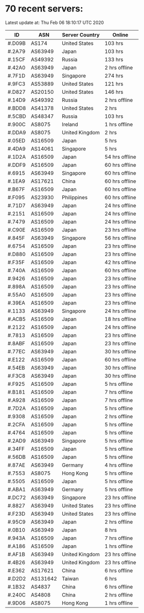 # 70 recent servers:

Latest update at: Thu Feb 06 18:10:17 UTC 2020

| ID | ASN | Server Country | Online |
| -- | --- | -------------- | ------ |
| #.D09B | AS174 | United States | 103 hrs |
| #.2A79 | AS63949 | Japan | 103 hrs |
| #.15CF | AS49392 | Russia | 133 hrs |
| #.42A0 | AS63949 | Japan | 2 hrs offline |
| #.7F1D | AS63949 | Singapore | 274 hrs |
| #.9FC3 | AS53889 | United States | 121 hrs |
| #.D827 | AS20150 | United States | 146 hrs |
| #.14D9 | AS49392 | Russia | 2 hrs offline |
| #.BDD8 | AS41378 | United States | 2 hrs |
| #.5CBD | AS48347 | Russia | 103 hrs |
| #.900C | AS8075 | Ireland | 1 hrs offline |
| #.DDA9 | AS8075 | United Kingdom | 2 hrs |
| #.05ED | AS16509 | Japan | 5 hrs |
| #.4DA9 | AS14061 | Singapore | 5 hrs |
| #.1D2A | AS16509 | Japan | 54 hrs offline |
| #.DDF9 | AS16509 | Japan | 60 hrs offline |
| #.6915 | AS63949 | Singapore | 60 hrs offline |
| #.1EA9 | AS17621 | China | 60 hrs offline |
| #.B67F | AS16509 | Japan | 60 hrs offline |
| #.F095 | AS23930 | Philippines | 60 hrs offline |
| #.71D7 | AS63949 | Japan | 24 hrs offline |
| #.2151 | AS16509 | Japan | 24 hrs offline |
| #.7479 | AS16509 | Japan | 24 hrs offline |
| #.C90E | AS16509 | Japan | 23 hrs offline |
| #.845F | AS63949 | Singapore | 56 hrs offline |
| #.6754 | AS16509 | Japan | 23 hrs offline |
| #.D880 | AS16509 | Japan | 23 hrs offline |
| #.F35F | AS16509 | Japan | 42 hrs offline |
| #.740A | AS16509 | Japan | 60 hrs offline |
| #.9426 | AS16509 | Japan | 23 hrs offline |
| #.898A | AS16509 | Japan | 23 hrs offline |
| #.55A0 | AS16509 | Japan | 23 hrs offline |
| #.39EA | AS16509 | Japan | 23 hrs offline |
| #.1133 | AS63949 | Singapore | 24 hrs offline |
| #.ACB5 | AS16509 | Japan | 18 hrs offline |
| #.2122 | AS16509 | Japan | 24 hrs offline |
| #.7813 | AS16509 | Japan | 23 hrs offline |
| #.8ABF | AS16509 | Japan | 23 hrs offline |
| #.77EC | AS63949 | Japan | 30 hrs offline |
| #.E122 | AS16509 | Japan | 60 hrs offline |
| #.54EB | AS63949 | Japan | 30 hrs offline |
| #.F3C8 | AS63949 | Japan | 30 hrs offline |
| #.F925 | AS16509 | Japan | 5 hrs offline |
| #.B181 | AS16509 | Japan | 7 hrs offline |
| #.A928 | AS16509 | Japan | 7 hrs offline |
| #.7D2A | AS16509 | Japan | 5 hrs offline |
| #.9308 | AS16509 | Japan | 2 hrs offline |
| #.2CFA | AS16509 | Japan | 5 hrs offline |
| #.4764 | AS16509 | Japan | 5 hrs offline |
| #.2AD9 | AS63949 | Singapore | 5 hrs offline |
| #.34FF | AS16509 | Japan | 5 hrs offline |
| #.56DB | AS16509 | Japan | 5 hrs offline |
| #.87AE | AS63949 | Germany | 4 hrs offline |
| #.7553 | AS8075 | Hong Kong | 5 hrs offline |
| #.5505 | AS16509 | Japan | 5 hrs offline |
| #.ABA1 | AS63949 | Germany | 5 hrs offline |
| #.DC72 | AS63949 | Singapore | 23 hrs offline |
| #.8827 | AS63949 | United States | 23 hrs offline |
| #.F23D | AS63949 | United States | 23 hrs offline |
| #.95C9 | AS63949 | Japan | 2 hrs offline |
| #.0B10 | AS63949 | Japan | 8 hrs |
| #.943A | AS16509 | Japan | 7 hrs offline |
| #.A186 | AS16509 | Japan | 1 hrs offline |
| #.AF1B | AS63949 | United Kingdom | 23 hrs offline |
| #.4B26 | AS63949 | United Kingdom | 23 hrs offline |
| #.E362 | AS17621 | China | 6 hrs offline |
| #.D2D2 | AS131642 | Taiwan | 6 hrs |
| #.1B32 | AS4837 | China | 6 hrs offline |
| #.240C | AS4808 | China | 2 hrs offline |
| #.9D06 | AS8075 | Hong Kong | 1 hrs offline |

